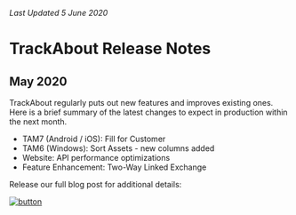 *Last Updated 5 June 2020*

# TrackAbout Release Notes
## May 2020

TrackAbout regularly puts out new features and improves existing ones. Here is a brief summary of the latest changes to expect in production within the next month.

* TAM7 (Android / iOS): Fill for Customer
* TAM6 (Windows): Sort Assets - new columns added
* Website:  API performance optimizations
* Feature Enhancement: Two-Way Linked Exchange

Release our full blog post for additional details:

[![button](https://cdn2.hubspot.net/hubfs/5113190/Release%20Notes%20Icon-1.png)](https://corp.trackabout.com/releasenotes/release-notes-blog-may-2020)